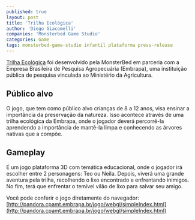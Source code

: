 ```yaml
---
published: true
layout: post
title: 'Trilha Ecológica'
author: 'Diego Giacomelli'
companies: 'Monsterbed Game Studio'
categories: Game
tags: monsterbed-game-studio infantil plataforma press-release
---
```

[Trilha Ecológica](http://www.monsterbed.com.br/games/trilha-ecologica/) foi desenvolvido pela MonsterBed em parceria com a Empresa Brasileira de Pesquisa Agropecuária (Embrapa), uma instituição pública de pesquisa vinculada ao Ministério da Agricultura.

## Público alvo
O jogo, que tem como público alvo crianças de 8 a 12 anos, visa ensinar a importância da preservação da natureza. Isso acontece através de uma trilha ecológica da Embrapa, onde o jogador deverá percorrê-la aprendendo a importância de mantê-la limpa e conhecendo as árvores nativas que a compõe.

## Gameplay
É um jogo plataforma 3D com temática educacional, onde o jogador irá escolher entre 2 personagens: Teo ou Neila. Depois, viverá uma grande aventura pela trilha, recolhendo o lixo encontrado e enfrentando inimigos. No fim, terá que enfrentar o temível vilão de lixo para salvar seu amigo.

Você pode conferir o jogo diretamente do navegador: [http://pandora.cpamt.embrapa.br/jogo/webgl/simpleIndex.html](http://pandora.cpamt.embrapa.br/jogo/webgl/simpleIndex.html)
